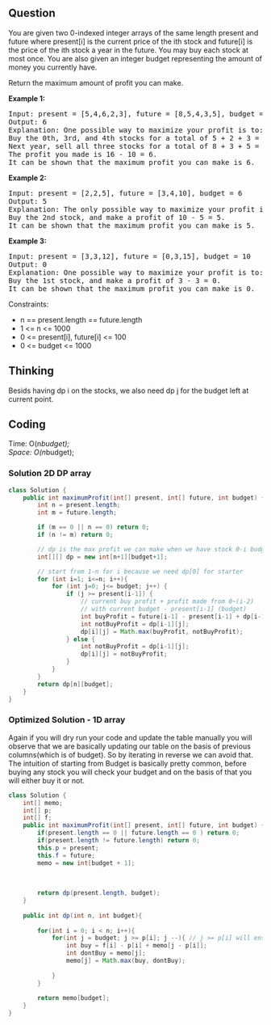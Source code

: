 ## Question
You are given two 0-indexed integer arrays of the same length present and future where present[i] is the current price of the ith stock and future[i] is the price of the ith stock a year in the future. You may buy each stock at most once. You are also given an integer budget representing the amount of money you currently have.  

Return the maximum amount of profit you can make.  


**Example 1:**
<pre>
Input: present = [5,4,6,2,3], future = [8,5,4,3,5], budget = 10
Output: 6
Explanation: One possible way to maximize your profit is to:
Buy the 0th, 3rd, and 4th stocks for a total of 5 + 2 + 3 = 10.
Next year, sell all three stocks for a total of 8 + 3 + 5 = 16.
The profit you made is 16 - 10 = 6.
It can be shown that the maximum profit you can make is 6.
</pre>

**Example 2:**
<pre>
Input: present = [2,2,5], future = [3,4,10], budget = 6
Output: 5
Explanation: The only possible way to maximize your profit is to:
Buy the 2nd stock, and make a profit of 10 - 5 = 5.
It can be shown that the maximum profit you can make is 5.
</pre>

**Example 3:**
<pre>
Input: present = [3,3,12], future = [0,3,15], budget = 10
Output: 0
Explanation: One possible way to maximize your profit is to:
Buy the 1st stock, and make a profit of 3 - 3 = 0.
It can be shown that the maximum profit you can make is 0.
</pre>

Constraints:
* n == present.length == future.length
* 1 <= n <= 1000
* 0 <= present[i], future[i] <= 100
* 0 <= budget <= 1000

## Thinking
Besids having dp i on the stocks, we also need dp j for the budget left at current point.

## Coding
Time: O(n*budget);  
Space: O(n*budget);
### Solution 2D DP array
```java
class Solution {
    public int maximumProfit(int[] present, int[] future, int budget) {
        int n = present.length;
        int m = future.length;

        if (m == 0 || n == 0) return 0;
        if (n != m) return 0;

        // dp is the max profit we can make when we have stock 0-i budget j
        int[][] dp = new int[n+1][budget+1];

        // start from 1-n for i because we need dp[0] for starter
        for (int i=1; i<=n; i++){
            for (int j=0; j<= budget; j++) {
                if (j >= present[i-1]) {
                    // current buy profit + profit made from 0~(i-2) 
                    // with current budget - present[i-1] (budget)
                    int buyProfit = future[i-1] - present[i-1] + dp[i-1][j-present[i-1]];
                    int notBuyProfit = dp[i-1][j];
                    dp[i][j] = Math.max(buyProfit, notBuyProfit);
                } else {
                    int notBuyProfit = dp[i-1][j];
                    dp[i][j] = notBuyProfit;
                }
            }
        }
        return dp[n][budget];
    }
}
```

### Optimized Solution - 1D array
Again if you will dry run your code and update the table manually you will observe that we are basically updating our table on the basis of previous columns(which is of budget). So by iterating in reverse we can avoid that. The intuition of starting from Budget is basically pretty common, before buying any stock you will check your budget and on the basis of that you will either buy it or not.
```java 
class Solution {
    int[] memo;
    int[] p;
    int[] f;
    public int maximumProfit(int[] present, int[] future, int budget) {
        if(present.length == 0 || future.length == 0 ) return 0;
        if(present.length != future.length) return 0;         
        this.p = present;
        this.f = future;
        memo = new int[budget + 1];
        
        
        
        return dp(present.length, budget);
    }
    
    public int dp(int n, int budget){
        
        for(int i = 0; i < n; i++){
            for(int j = budget; j >= p[i]; j --){ // j >= p[i] will ensure only to buy those stocks which are equal to or under our **current** budget .
                int buy = f[i] - p[i] + memo[j - p[i]];
                int dontBuy = memo[j];
                memo[j] = Math.max(buy, dontBuy);
                
            }
        }
       
        return memo[budget];
    }
}
```
